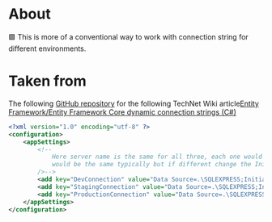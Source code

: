 ﻿# About

:green_square: This is more of a conventional way to work with connection string for different environments.

# Taken from

The following 
[GitHub repository](https://github.com/karenpayneoregon/EntityFramework-environment-connections) for the following TechNet Wiki article[Entity Framework/Entity Framework Core dynamic connection strings (C#)](https://social.technet.microsoft.com/wiki/contents/articles/54079.entity-frameworkentity-framework-core-dynamic-connection-strings-c.aspx) 

```xml
<?xml version="1.0" encoding="utf-8" ?>
<configuration>
	<appSettings>
		<!--
			Here server name is the same for all three, each one would be different for a real application while the database
			would be the same typically but if different change the Initial Catalog as needed
		/>-->
		<add key="DevConnection" value="Data Source=.\SQLEXPRESS;Initial Catalog=School;Integrated Security=True" />
		<add key="StagingConnection" value="Data Source=.\SQLEXPRESS;Initial Catalog=School;Integrated Security=True" />
		<add key="ProductionConnection" value="Data Source=.\SQLEXPRESS;Initial Catalog=School;Integrated Security=True" />
	</appSettings>
</configuration>
```
